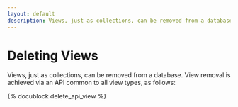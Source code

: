 ```yaml
---
layout: default
description: Views, just as collections, can be removed from a database
---
```

Deleting Views
==============

Views, just as collections, can be removed from a database. View removal is
achieved via an API common to all view types, as follows:

<!-- js/actions/api-view.js -->
{% docublock delete_api_view %}
